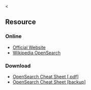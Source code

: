 &lt;

Resource
--------

### Online

-   [Official Website](http://www.opensearch.org/)
-   [Wikipedia OpenSearch](http://en.wikipedia.org/wiki/OpenSearch)

### Download

-   [OpenSearch Cheat Sheet \[.pdf\]](http://www.scribd.com/doc/6114752/OpenSearch-Cheat-Sheet-15)
-   [OpenSearch Cheat Sheet \[backup\]](static/cs/OpenSearch.pdf)

